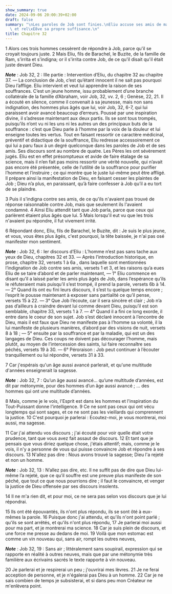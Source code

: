 ```yaml
---
show_summary: true
date: 2024-09-06 20:00:39+02:00
draft: false
summary: "\nLes paroles de Job sont finies.\nEliu accuse ses amis de manquer de sagesse,\
  \ et rel\xE8ve sa propre suffisance.\n"
title: Chapitre 32
---
```





1 Alors ces trois hommes cessèrent de répondre à Job, parce qu'il se croyait toujours juste. 2 Mais Eliu, fils de Barachel, le Buzite, de la famille de Ram, s'irrita et s'indigna; or il s'irrita contre Job, de ce qu'il disait qu'il était juste devant Dieu.

***Note*** :  Job 32, 2 : IIIe partie : Intervention d’Eliu, du chapitre 32 au chapitre 37. ― La conclusion de Job, c’est qu’étant innocent il ne sait pas pourquoi Dieu l’afflige. Eliu intervient et veut lui apprendre la raison de ses souffrances. C’est un jeune homme, issu probablement d’une branche collatérale de la famille d’Abraham, voir Job, 32, vv. 2, 6 ; Genèse, 22, 21. Il a écouté en silence, comme il convenait à sa jeunesse, mais non sans indignation, des hommes plus âgés que lui, voir Job, 32, 6-7, qui lui paraissent avoir avancé beaucoup d’erreurs. Poussé par une inspiration divine, il s’adresse maintenant aux deux partis. Ils se sont tous trompés, puisqu’ils n’ont vu ni les uns ni les autres un des principaux buts de la souffrance : c’est que Dieu parle à l’homme par la voix de la douleur et lui enseigne toutes les vertus. Tout en faisant ressortir ce caractère médicinal, préventif et didactique de la souffrance, Eliu redresse accessoirement ce qui lui a paru faux à un degré quelconque dans les paroles de
Job et de ses amis. Ses discours sont au nombre de quatre. Les Pères les ont sévèrement jugés. Eliu est en effet présomptueux et avide de faire étalage de sa science, mais il n’en fait pas moins ressortir une vérité nouvelle, qui n’avait pas encore été présentée, celle de l’utilité de la souffrance pour purifier l’homme et l’instruire ; ce qui montre que le juste lui-même peut être affligé. Il prépare ainsi la manifestation de Dieu, en faisant cesser les plaintes de Job ; Dieu n’a plus, en paraissant, qu’à faire confesser à Job qu’il a eu tort de se plaindre.

3 Puis il s'indigna contre ses amis, de ce qu'ils n'avaient pas trouvé de réponse raisonnable contre Job, mais que seulement ils l'avaient condamné. 4 Ainsi Eliu attendit tant que Job parla, parce que ceux qui parlèrent étaient plus âgés que lui. 5 Mais lorsqu'il eut vu que les trois n'avaient pu répondre, il fut vivement irrité.


6 Répondant donc, Eliu, fils de Barachel, le Buzite, dit : Je suis le plus jeune, et vous, vous êtes plus âgés, c'est pourquoi, la tête baissée, je n'ai pas osé manifester mon sentiment.

***Note*** :  Job 32, 6 : Ier discours d’Eliu : L’homme n’est pas sans tache aux yeux de Dieu, chapitres 32 et 33. ― Après l’introduction historique, en prose, chapitre 32, versets 1 à 6a , dans laquelle sont mentionnées l’indignation de Job contre ses amis, versets 1 et 3, et les raisons qu’a eues Eliu de se taire d’abord et de parler maintenant, ― 1° Eliu commence en disant qu’il a laissé parler les amis plus âgés de Job, dans l’espérance qu’ils le réfuteraient mais puisqu’il s’est trompé, il prend la parole, versets 6b à 14. ― 2° Quand ils ont eu fini leurs discours, il s’est tu quelque temps encore ; l’esprit le pousse maintenant à exposer sans partialité ce qu’il pense, versets 15 à 22. ― 3° Que Job l’écoute, car il sera sincère et clair ; Job n’a pas d’ailleurs à craindre devant lui comme devant Dieu, puisqu’il est son semblable, chapitre 33, versets 1 à 7. ― 4° Quand il a fini ce long exorde, il entre dans le coeur de son sujet. Job s’est déclaré innocent à l’encontre de Dieu, mais il est faux que Dieu ne
manifeste pas à l’homme sa volonté, il la lui manifeste de plusieurs manières, d’abord par des visions de nuit, versets 8 à 18 ; ― 5° ensuite par la souffrance et par la maladie, qui est un des langages de Dieu. Ces coups ne doivent pas décourager l’homme, mais plutôt, au moyen de l’intercession des saints, lui faire reconnaître ses péchés, versets 19 à 30. ― 6° Péroraison : Job peut continuer à l’écouter tranquillement ou lui répondre, versets 31 à 33.


7 Car j'espérais qu'un âge aussi avancé parlerait, et qu'une multitude d'années enseignerait la sagesse.

***Note*** :  Job 32, 7 : Qu’un âge aussi avancé… qu’une multitude d’années, est dit par métonymie, pour des hommes d’un âge aussi avancé ; … des hommes qui ont une multitude d’années.

8 Mais, comme je le vois, l'Esprit est dans les hommes et l'inspiration du Tout-Puissant donne l'intelligence. 9 Ce ne sont pas ceux qui ont vécu longtemps qui sont sages, et ce ne sont pas les vieillards qui comprennent la justice. 10 C'est pourquoi je parlerai : Ecoutez-moi, je vous montrerai, moi aussi, ma sagesse.


11 Car j'ai attendu vos discours ; j'ai écouté pour voir quelle était votre prudence, tant que vous avez fait assaut de discours. 12 Et tant que je pensais que vous diriez quelque chose, j'étais attentif; mais, comme je le vois, il n'y a personne de vous qui puisse convaincre Job et répondre à ses discours. 13 N'allez pas dire : Nous avons trouvé la sagesse; Dieu l'a rejeté et non un homme.

***Note*** :  Job 32, 13 : N’allez pas dire, etc. Il ne suffit pas de dire que Dieu lui-même l’a rejeté, que ce qu’il souffre est une preuve plus manifeste de son péché, que tout ce que nous pourrions dire ; il faut le convaincre, et venger la justice de Dieu offensée par ses discours insolents.

14 Il ne m'a rien dit, et pour moi, ce ne sera pas selon vos discours que je lui répondrai.


15 Ils ont été épouvantés, ils n'ont plus répondu, ils se sont ôté à eux-mêmes la parole. 16 Puisque donc j'ai attendu, et qu'ils n'ont point parlé ; qu'ils se sont arrêtés, et qu'ils n'ont plus répondu, 17 Je parlerai moi aussi pour ma part, et je montrerai ma science. 18 Car je suis plein de discours, et une force me presse au dedans de moi. 19 Voilà que mon estomac est comme un vin nouveau qui, sans air, rompt les outres neuves,

***Note*** :  Job 32, 19 : Sans air ; littéralement sans soupirail, expression qui se rapporte en réalité à outres neuves, mais que par une métonymie très familière aux écrivains sacrés le texte rapporte à vin nouveau.

20 Je parlerai et je respirerai un peu ; j'ouvrirai mes lèvres. 21 Je ne ferai acception de personne, et je n'égalerai pas Dieu à un homme. 22 Car je ne sais combien de temps je subsisterai, et si dans peu mon Créateur ne m'enlèvera point.

